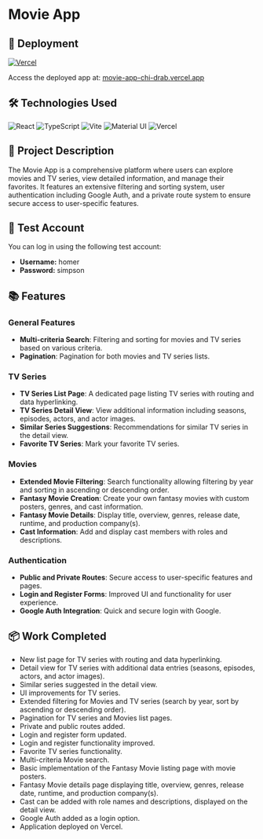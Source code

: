 # Movie App

## 🚀 Deployment

[![Vercel](https://img.shields.io/badge/Vercel-000000?style=for-the-badge&logo=vercel&logoColor=white)](https://movie-app-chi-drab.vercel.app/login)

Access the deployed app at: [movie-app-chi-drab.vercel.app](https://movie-app-chi-drab.vercel.app)

## 🛠️ Technologies Used

![React](https://img.shields.io/badge/React-61DAFB?style=for-the-badge&logo=react&logoColor=black)
![TypeScript](https://img.shields.io/badge/TypeScript-3178C6?style=for-the-badge&logo=typescript&logoColor=white)
![Vite](https://img.shields.io/badge/Vite-B73BFE?style=for-the-badge&logo=vite&logoColor=FFD62E)
![Material UI](https://img.shields.io/badge/Material--UI-0081CB?style=for-the-badge&logo=mui&logoColor=white)
![Vercel](https://img.shields.io/badge/Vercel-000000?style=for-the-badge&logo=vercel&logoColor=white)

## 📝 Project Description

The Movie App is a comprehensive platform where users can explore movies and TV series, view detailed information, and manage their favorites. It features an extensive filtering and sorting system, user authentication including Google Auth, and a private route system to ensure secure access to user-specific features.

## 🔑 Test Account

You can log in using the following test account:

- **Username:** homer
- **Password:** simpson

## 📚 Features

### General Features
- **Multi-criteria Search**: Filtering and sorting for movies and TV series based on various criteria.
- **Pagination**: Pagination for both movies and TV series lists.

### TV Series
- **TV Series List Page**: A dedicated page listing TV series with routing and data hyperlinking.
- **TV Series Detail View**: View additional information including seasons, episodes, actors, and actor images.
- **Similar Series Suggestions**: Recommendations for similar TV series in the detail view.
- **Favorite TV Series**: Mark your favorite TV series.

### Movies
- **Extended Movie Filtering**: Search functionality allowing filtering by year and sorting in ascending or descending order.
- **Fantasy Movie Creation**: Create your own fantasy movies with custom posters, genres, and cast information.
- **Fantasy Movie Details**: Display title, overview, genres, release date, runtime, and production company(s).
- **Cast Information**: Add and display cast members with roles and descriptions.

### Authentication
- **Public and Private Routes**: Secure access to user-specific features and pages.
- **Login and Register Forms**: Improved UI and functionality for user experience.
- **Google Auth Integration**: Quick and secure login with Google.

## 📦 Work Completed

- New list page for TV series with routing and data hyperlinking.
- Detail view for TV series with additional data entries (seasons, episodes, actors, and actor images).
- Similar series suggested in the detail view.
- UI improvements for TV series.
- Extended filtering for Movies and TV series (search by year, sort by ascending or descending order).
- Pagination for TV series and Movies list pages.
- Private and public routes added.
- Login and register form updated.
- Login and register functionality improved.
- Favorite TV series functionality.
- Multi-criteria Movie search.
- Basic implementation of the Fantasy Movie listing page with movie posters.
- Fantasy Movie details page displaying title, overview, genres, release date, runtime, and production company(s).
- Cast can be added with role names and descriptions, displayed on the detail view.
- Google Auth added as a login option.
- Application deployed on Vercel.
